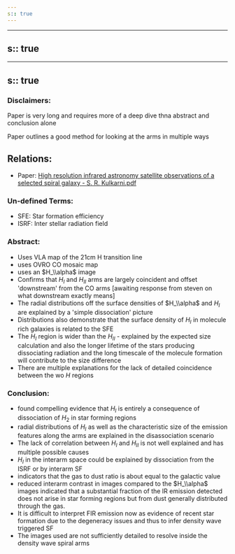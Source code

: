 ```yaml
---
s:: true
---
```

---
s:: true
---
---
s:: true
---
### Disclaimers:
Paper is very long and requires more of a deep dive thna abstract and conclusion alone

Paper outlines a good method for looking at the arms in multiple ways

## Relations:
- Paper: [High resolution infrared astronomy satellite observations of a selected spiral galaxy - S. R. Kulkarni.pdf](../../../PDFs/High%20resolution%20infrared%20astronomy%20satellite%20observations%20of%20a%20selected%20spiral%20galaxy%20-%20S.%20R.%20Kulkarni.pdf)

### Un-defined Terms:
- SFE: Star formation efficiency 
- ISRF: Inter stellar radiation field

### Abstract:

- Uses VLA map of the 21cm H transition line
- uses OVRO CO mosaic map
- uses an $H_\\alpha$ image
- Confirms that $H_I$ and $H_{II}$ arms are largely coincident and offset 'downstream' from the CO arms [awaiting response from steven on what downstream exactly means]
- The radial distributions off the surface densities of $H_\\alpha$ and $H_I$  are explained by a 'simple dissociation' picture
- Distributions also demonstrate that the surface density of $H_I$ in molecule rich galaxies is related to the SFE
- The $H_I$ region is wider than the $H_{II}$ - explained by the expected size calculation and also the longer lifetime of the stars producing dissociating radiation and the long timescale of the molecule formation will contribute to the size difference
- There are multiple explanations for the lack of detailed coincidence between the wo $H$ regions

### Conclusion:

- found compelling evidence that $H_I$ is entirely a consequence of dissociation of $H_2$ in star forming regions
- radial distributions of $H_I$ as well as the characteristic size of the emission features along the arms are explained in the disassociation scenario
- The lack of correlation between $H_I$ and $H_{II}$ is not well explained and has multiple possible causes
- $H_I$ in the interarm space could be explained by dissociation from the ISRF or by interarm SF
- indicators that the gas to dust ratio is about equal to the galactic value
- reduced interarm contrast in images compared to the $H_\\alpha$ images indicated that a substantial fraction of the IR emission detected does not arise in star forming regions but from dust generally distributed through the gas.
- It is difficult to interpret FIR emission now as evidence of recent star formation due to the degeneracy issues and thus to infer density wave triggered SF
- The images used are not sufficiently detailed to resolve inside the density wave spiral arms